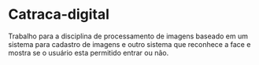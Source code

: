 # Catraca-digital
Trabalho para a disciplina de processamento de imagens baseado em um sistema para cadastro de imagens e outro sistema  que reconhece a face e mostra se o usuário esta permitido entrar ou não.
